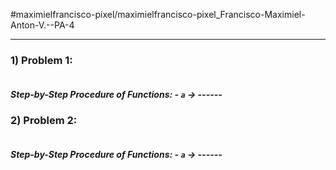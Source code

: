 #maximielfrancisco-pixel/maximielfrancisco-pixel_Francisco-Maximiel-Anton-V.--PA-4

------
### 1)  Problem 1: 
```python    

```
##### Step-by-Step Procedure of Functions: - `a` →  ------


### 2) Problem 2: 
```python    

```
##### Step-by-Step Procedure of Functions: - `a` → ------
